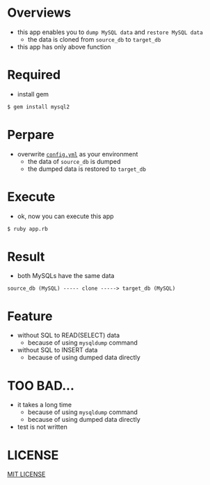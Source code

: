 # Overviews
- this app enables you to `dump MySQL data` and `restore MySQL data`
    - the data is cloned from `source_db` to `target_db`
- this app has only above function

# Required
- install gem

```bash
$ gem install mysql2
```

# Perpare
- overwrite [`config.yml`](config.yml) as your environment
    - the data of `source_db` is dumped
    - the dumped data is restored to `target_db`

# Execute
- ok, now you can execute this app

```bash
$ ruby app.rb
```

# Result
- both MySQLs have the same data

```
source_db (MySQL) ----- clone -----> target_db (MySQL)
```

# Feature
- without SQL to READ(SELECT) data
    - because of using `mysqldump` command
- without SQL to INSERT data
    - because of using dumped data directly

# TOO BAD...
- it takes a long time
    - because of using `mysqldump` command
    - because of using dumped data directly
- test is not written

# LICENSE
[MIT LICENSE](LICENSE)
